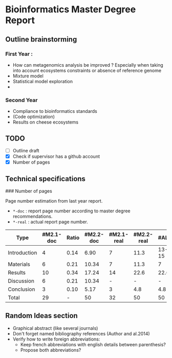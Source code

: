 # Bioinformatics Master Degree Report

## Outline brainstorming

### First Year :

* How can metagenomics analysis be improved ? Especially when taking into account ecosystems constraints or absence of reference genome
* Mixture model
* Statistical model exploration
* 

### Second Year 

* Compliance to bioinformatics standards
* (Code optimization)
* Results on cheese ecosystems

## TODO

* [ ] Outline draft
* [x] Check if supervisor has a github account
* [x] Number of pages

## Technical specifications

### Number of pages

Page number estimation from last year report.

* `*-doc` : report page number according to master degree recommendations.
* `*-real` : actual report page number.



Type         |  #M2.1-doc | Ratio | #M2.2-doc | #M2.1-real | #M2.2-real |     #ALA
-------------| -----------|-------|-----------|------------|------------|------------
Introduction |    4       |   0.14|     6.90  |    7       |     11.3   |     13-15
Materials    |    6       |   0.21|    10.34  |    7       |     11.3   |     7
Results      |    10      |   0.34|    17.24  |    14      |     22.6   |     22.6
Discussion   |    6       |   0.21|    10.34  |    -       |     -      |     -
Conclusion   |    3       |   0.10|     5.17  |    3       |     4.8    |     4.8
Total        |    29      |    -  |     50    |    32      |     50     |     50







## Random Ideas section

* Graphical abstract (like several journals)
* Don't forget named bibliography references (Author and al.2014)
* Verify how to write foreign abbreviations:
	+ Keep french abbreviations with english details between parenthesis? 
	+ Propose both abbreviations?
